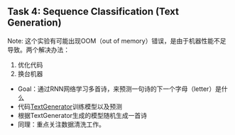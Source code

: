 ## Task 4: Sequence Classification (Text Generation)
Note: 这个实验有可能出现OOM（out of memory）错误，是由于机器性能不足导致。两个解决办法：
1. 优化代码
2. 换台机器

- Goal：通过RNN网络学习多首诗，来预测一句诗的下一个字母（letter）是什么
- 代码[TextGenerator](https://github.com/LeavesLei/RNN-experiments-for-beginners/blob/master/TextGeneration/TextGenerator.py)训练模型以及预测
- []()根据TextGenerator生成的模型随机生成一首诗
- 同理：重点关注数据清洗工作。
